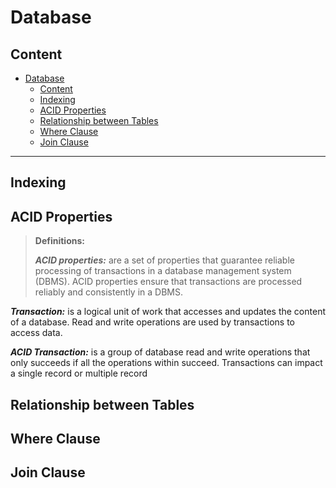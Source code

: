 # Database

## Content

- [Database](#database)
  - [Content](#content)
  - [Indexing](#indexing)
  - [ACID Properties](#acid-properties)
  - [Relationship between Tables](#relationship-between-tables)
  - [Where Clause](#where-clause)
  - [Join Clause](#join-clause)

---

## Indexing

## ACID Properties

> **Definitions:**
>
> ***ACID properties:*** are a set of properties that guarantee reliable processing of transactions in a database management system (DBMS). ACID properties ensure that transactions are processed reliably and consistently in a DBMS.

***Transaction:*** is a logical unit of work that accesses and updates the content of a database. Read and write operations are used by transactions to access data.

***ACID Transaction:*** is a group of database read and write operations that only succeeds if all the operations within succeed. Transactions can impact a single record or multiple record

## Relationship between Tables

## Where Clause

## Join Clause
